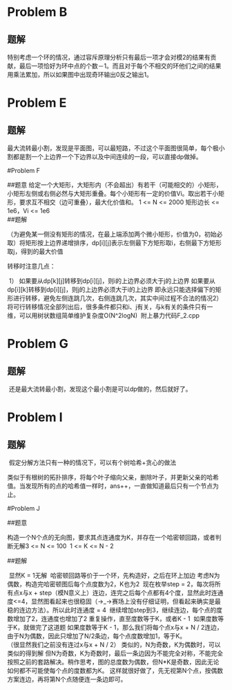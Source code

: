 # Problem B

## 题解

​	特别考虑一个环的情况，通过容斥原理分析只有最后一项才会对模2的结果有贡献，最后一项恰好为环中点的个数－1。而且对于每个不相交的环他们之间的结果用乘法累加，所以如果图中出现奇环输出0反之输出1。

# Problem E

## 题解

​	最大流转最小割，发现是平面图，可以最短路，不过这个平面图很简单，每个极小割都是割一个上边界一个下边界以及中间连续的一段，可以直接dp做掉。

#Problem F

##题意
​	给定一个大矩形，大矩形内（不会超出）有若干（可能相交的）小矩形，小矩形左侧或右侧必然与大矩形重叠。每个小矩形有一定的价值Vi。取出若干小矩形，要求互不相交（边可重叠），最大化价值和。
1 <= N <= 2000 矩形边长 <= 1e6，Vi <= 1e6
​	
##题解

​	（为避免某一侧没有矩形的情况，在最上端添加两个微小矩形，价值为0，初始必取）
​	将矩形按上边界递增排序，dp[i][j]表示左侧最下方矩形取i，右侧最下方矩形取j，得到的最大价值

转移时注意几点：

​		1） 如果要从dp[k][j]转移到dp[i][j]，则i的上边界必须大于j的上边界
​		如果要从dp[i][k]转移到dp[i][j]，则j的上边界必须大于i的上边界
​		即永远只能选择偏下的矩形进行转移，避免左侧连跳几次，右侧连跳几次，其实中间过程不合法的情况
​		2）将可行转移情况全部列出后，很多条件都只和i、j有关，与k有关的条件只有一维，可以用树状数组简单维护
​	复杂度O(N^2logN)
​	附上暴力代码F_2.cpp

# Problem G

## 题解

​	还是最大流转最小割，发现这个最小割是可以dp做的，然后就好了。

# Problem I

## 题解

​	假定分解方法只有一种的情况下，可以有个树哈希+贪心的做法

​	类似于有根树的拓扑排序，将每个叶子缩向父亲，删除叶子，并更新父亲的哈希值。当发现所有的点的哈希值一样时，ans++，一直做知道最后只有一个节点为止。	

#Problem J

##题意

​	构造一个N个点的无向图，要求其点连通度为K，并存在一个哈密顿回路，或者判断无解	
​	3 <= N <= 100
​	1 <= K <= N - 2

##题解

​	显然K = 1无解
​	哈密顿回路等价于一个环，先构造好，之后在环上加边
​	考虑N为偶数，构造完哈密顿图后每个点度数为2，K也为2
​	现在枚举step = 2，每次将所有点x与x + step（模N意义上）连边，连完之后每个点都有4个度，显然此时连通度<=4，显然图看起来也很稳固（→_→赛场上没有仔细证明，但看起来确实是最稳的连边方法）。所以此时连通度 = 4
​	继续增加step到3，继续连边，每个点的度数增加了2，连通度也增加了2
​	重复操作，直至度数等于K，或者K - 1
​	如果度数等于K，就做完了这道题
​	如果度数等于K - 1，那么我们将每个点x与x + N / 2连边，由于N为偶数，因此只增加了N/2条边，每个点度数增加1，等于K。	
​	（很显然我们之前没有连过x与x + N / 2）
​	类似的，N为奇数，K为偶数时，可以类似的得到解	
​	但N为奇数，K为奇数时，最后一条边因为不能完全对称，不能完全按照之前的套路解决。
​	稍作思考，图的总度数为偶数，但N*K是奇数，因此无论如何都不可能使每个点的度数都为K。
这样就很好做了，先无视第N个点，按偶数方案连边，再将第N个点随便连一条边即可。

